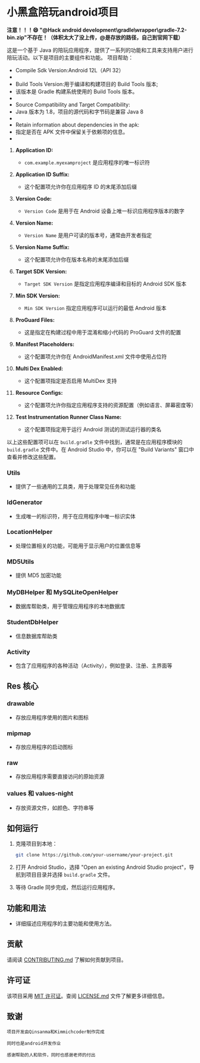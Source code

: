 # 小黑盒陪玩android项目 

 **注意！！！:smile: 
"@Hack android development\gradle\wrapper\gradle-7.2-bin.zip"不存在！（体积太大了没上传，@是存放的路径，自己到官网下载）** 

这是一个基于 Java 的陪玩应用程序，提供了一系列的功能和工具来支持用户进行陪玩活动。以下是项目的主要组件和功能。
项目帮助：


- Compile Sdk Version:Android 12L（API 32）
- 
- Build Tools Version:用于编译和构建项目的 Build Tools 版本;
- 该版本是 Gradle 构建系统使用的 Build Tools 版本。
- 
- Source Compatibility and Target Compatibility:
- Java 版本为 1.8，项目的源代码和字节码是兼容 Java 8
- 
- Retain information about dependencies in the apk:
- 指定是否在 APK 文件中保留关于依赖项的信息。
- 




1. **Application ID:**
   - `com.example.myexamproject` 是应用程序的唯一标识符

2. **Application ID Suffix:**
   - 这个配置项允许你在应用程序 ID 的末尾添加后缀

3. **Version Code:**
   - `Version Code` 是用于在 Android 设备上唯一标识应用程序版本的数字

4. **Version Name:**
   - `Version Name` 是用户可读的版本号，通常由开发者指定

5. **Version Name Suffix:**
   - 这个配置项允许你在版本名称的末尾添加后缀

6. **Target SDK Version:**
   - `Target SDK Version` 是指定应用程序编译和目标的 Android SDK 版本

7. **Min SDK Version:**
   - `Min SDK Version` 指定应用程序可以运行的最低 Android 版本

8. **ProGuard Files:**
   - 这是指定在构建过程中用于混淆和缩小代码的 ProGuard 文件的配置

9. **Manifest Placeholders:**
   - 这个配置项允许你在 AndroidManifest.xml 文件中使用占位符

10. **Multi Dex Enabled:**
    - 这个配置项指定是否启用 MultiDex 支持

11. **Resource Configs:**
    - 这个配置项允许你指定应用程序支持的资源配置（例如语言、屏幕密度等）

12. **Test Instrumentation Runner Class Name:**
    - 这个配置项指定用于运行 Android 测试的测试运行器的类名


以上这些配置项可以在 `build.gradle` 文件中找到，通常是在应用程序模块的 `build.gradle` 文件中。在 Android Studio 中，你可以在 "Build Variants" 窗口中查看并修改这些配置。

### Utils
- 提供了一些通用的工具类，用于处理常见任务和功能

### IdGenerator
- 生成唯一的标识符，用于在应用程序中唯一标识实体

### LocationHelper
- 处理位置相关的功能，可能用于显示用户的位置信息等

### MD5Utils
- 提供 MD5 加密功能

### MyDBHelper 和 MySQLiteOpenHelper
- 数据库帮助类，用于管理应用程序的本地数据库

### StudentDbHelper
- 信息数据库帮助类

### Activity
- 包含了应用程序的各种活动（Activity），例如登录、注册、主界面等

## Res 核心

### drawable
- 存放应用程序使用的图片和图标

### mipmap
- 存放应用程序的启动图标

### raw
- 存放应用程序需要直接访问的原始资源

### values 和 values-night
- 存放资源文件，如颜色、字符串等

## 如何运行

1. 克隆项目到本地：
    ```bash
    git clone https://github.com/your-username/your-project.git
    ```

2. 打开 Android Studio，选择 "Open an existing Android Studio project"，导航到项目目录并选择 `build.gradle` 文件。

3. 等待 Gradle 同步完成，然后运行应用程序。

## 功能和用法

- 详细描述应用程序的主要功能和使用方法。

## 贡献

请阅读 [CONTRIBUTING.md](CONTRIBUTING.md) 了解如何贡献到项目。

## 许可证

该项目采用 [MIT 许可证](LICENSE)。查阅 [LICENSE.md](LICENSE.md) 文件了解更多详细信息。

## 致谢

    项目开发由Qinsanma和Kimmichcoder制作完成

    同时也是android开发作业

    感谢帮助的人和软件，同时也感谢老师的付出
